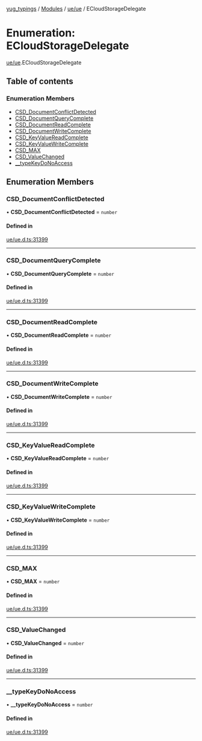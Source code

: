 [yug_typings](../README.md) / [Modules](../modules.md) / [ue/ue](../modules/ue_ue.md) / ECloudStorageDelegate

# Enumeration: ECloudStorageDelegate

[ue/ue](../modules/ue_ue.md).ECloudStorageDelegate

## Table of contents

### Enumeration Members

- [CSD\_DocumentConflictDetected](ue_ue.ECloudStorageDelegate.md#csd_documentconflictdetected)
- [CSD\_DocumentQueryComplete](ue_ue.ECloudStorageDelegate.md#csd_documentquerycomplete)
- [CSD\_DocumentReadComplete](ue_ue.ECloudStorageDelegate.md#csd_documentreadcomplete)
- [CSD\_DocumentWriteComplete](ue_ue.ECloudStorageDelegate.md#csd_documentwritecomplete)
- [CSD\_KeyValueReadComplete](ue_ue.ECloudStorageDelegate.md#csd_keyvaluereadcomplete)
- [CSD\_KeyValueWriteComplete](ue_ue.ECloudStorageDelegate.md#csd_keyvaluewritecomplete)
- [CSD\_MAX](ue_ue.ECloudStorageDelegate.md#csd_max)
- [CSD\_ValueChanged](ue_ue.ECloudStorageDelegate.md#csd_valuechanged)
- [\_\_typeKeyDoNoAccess](ue_ue.ECloudStorageDelegate.md#__typekeydonoaccess)

## Enumeration Members

### CSD\_DocumentConflictDetected

• **CSD\_DocumentConflictDetected** = `number`

#### Defined in

[ue/ue.d.ts:31399](https://github.com/YugMetaverse/yug_typings/blob/b7d9b19/ue/ue.d.ts#L31399)

___

### CSD\_DocumentQueryComplete

• **CSD\_DocumentQueryComplete** = `number`

#### Defined in

[ue/ue.d.ts:31399](https://github.com/YugMetaverse/yug_typings/blob/b7d9b19/ue/ue.d.ts#L31399)

___

### CSD\_DocumentReadComplete

• **CSD\_DocumentReadComplete** = `number`

#### Defined in

[ue/ue.d.ts:31399](https://github.com/YugMetaverse/yug_typings/blob/b7d9b19/ue/ue.d.ts#L31399)

___

### CSD\_DocumentWriteComplete

• **CSD\_DocumentWriteComplete** = `number`

#### Defined in

[ue/ue.d.ts:31399](https://github.com/YugMetaverse/yug_typings/blob/b7d9b19/ue/ue.d.ts#L31399)

___

### CSD\_KeyValueReadComplete

• **CSD\_KeyValueReadComplete** = `number`

#### Defined in

[ue/ue.d.ts:31399](https://github.com/YugMetaverse/yug_typings/blob/b7d9b19/ue/ue.d.ts#L31399)

___

### CSD\_KeyValueWriteComplete

• **CSD\_KeyValueWriteComplete** = `number`

#### Defined in

[ue/ue.d.ts:31399](https://github.com/YugMetaverse/yug_typings/blob/b7d9b19/ue/ue.d.ts#L31399)

___

### CSD\_MAX

• **CSD\_MAX** = `number`

#### Defined in

[ue/ue.d.ts:31399](https://github.com/YugMetaverse/yug_typings/blob/b7d9b19/ue/ue.d.ts#L31399)

___

### CSD\_ValueChanged

• **CSD\_ValueChanged** = `number`

#### Defined in

[ue/ue.d.ts:31399](https://github.com/YugMetaverse/yug_typings/blob/b7d9b19/ue/ue.d.ts#L31399)

___

### \_\_typeKeyDoNoAccess

• **\_\_typeKeyDoNoAccess** = `number`

#### Defined in

[ue/ue.d.ts:31399](https://github.com/YugMetaverse/yug_typings/blob/b7d9b19/ue/ue.d.ts#L31399)
